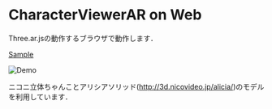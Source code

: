 # CharacterViewerAR on Web

Three.ar.jsの動作するブラウザで動作します．

[Sample](https://ttak0422.github.io/20180512LT_Demo/)

![Demo](https://github.com/ttak0422/20180512LT_Demo/blob/master/demo.gif)

ニコニ立体ちゃんことアリシアソリッド(http://3d.nicovideo.jp/alicia/)のモデルを利用しています．